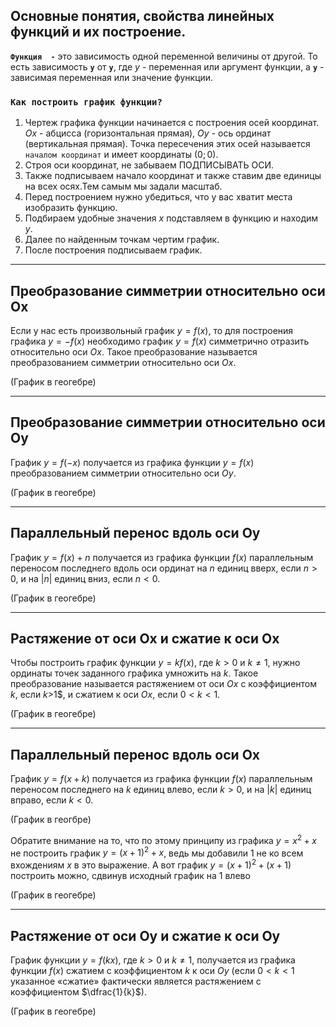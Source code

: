 ##  Основные понятия, свойства линейных функций и их построение.

**`Функция  -`** это зависимость одной  переменной величины от другой. То есть зависимость  **`y`** от **`y`**, где  $y$ - переменная или аргумент функции, а **`y`** - зависимая переменная или значение функции.

###  `Как построить график функции?`

1. Чертеж графика функции начинается с построения осей координат. $Ox$ - абцисса (горизонтальная прямая), $Oy$ - ось ординат (вертикальная прямая). Точка пересечения этих осей называется `началом координат`  и имеет координаты $(0;0)$.
2. Строя  оси координат, не забываем ПОДПИСЫВАТЬ ОСИ.
3. Также подписываем начало координат и также ставим две единицы на всех осях.Тем самым мы задали масштаб.
4. Перед построением нужно убедиться, что у вас хватит места изобразить функцию.
5. Подбираем удобные значения $x$ подставляем в функцию и находим $y$. 
6. Далее по найденным точкам чертим график. 
7. После построения подписываем график.
 
***

## Преобразование симметрии относительно оси Ox

Если у нас есть произвольный график $y=f(x)$, то для построения графика $y=-f(x)$ необходимо график $y=f(x)$ симметрично отразить относительно оси $Ox$. Такое преобразование называется преобразованием симметрии относительно оси $Ox$.

(График в геогебре)

***

## Преобразование симметрии относительно оси Oy

График $y=f(-x)$ получается из графика функции $y=f(x)$ преобразованием симметрии относительно оси $Oy$.

(График в геогебре)

***

## Параллельный перенос вдоль оси Oy

График $y=f(x)+n$ получается из графика функции $f(x)$ параллельным переносом последнего вдоль оси ординат на $n$ единиц вверх, если $n>0$, и на $|n|$ единиц вниз, если $n<0$.

(График в геогебре)

***

## Растяжение от оси Ox и сжатие к оси Ox

Чтобы построить график функции $y=kf(x)$, где $k>0$ и $k \neq 1$, нужно ординаты точек заданного графика умножить на $k$. Такое преобразование называется растяжением от оси $Ox$ с коэффициентом $k$, если $k>$1$, и сжатием к оси $Ox$, если $0<k<1$.

(График в геогебре)

***

## Параллельный перенос вдоль оси Ox

График $y=f(x+k)$ получается из графика функции $f(x)$ параллельным переносом последнего на $k$ единиц влево, если $k>0$, и на $|k|$ единиц вправо, если $k<0$.

(График в геогбре)

Обратите внимание на то, что по этому принципу из графика $y=x^2+x$ не построить график $y=(x+1)^2+x$, ведь мы добавили 1 не ко всем вхождениям $x$ в это выражение. А вот график $y=(x+1)^2+(x+1)$ построить можно, сдвинув исходный график на 1 влево

(График в геогебре)

***

## Растяжение от оси Oy и сжатие к оси Oy

График функции $y=f(kx)$, где $k>0$ и $k \neq 1$, получается из графика функции $f(x)$ сжатием с коэффициентом $k$ к оси $Oy$ (если $0<k<1$ указанное «сжатие» фактически является растяжением с коэффициентом $\dfrac{1}{k}$).

(График в геогебре)
